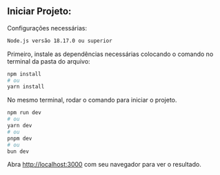 ## Iniciar Projeto:

Configurações necessárias: 

```bash
Node.js versão 18.17.0 ou superior
```

Primeiro, instale as dependências necessárias colocando o comando no terminal da pasta do arquivo:

```bash
npm install
# ou
yarn install
```


No mesmo terminal, rodar o comando para iniciar o projeto.

```bash
npm run dev
# ou
yarn dev
# ou
pnpm dev
# ou
bun dev
```

Abra [http://localhost:3000](http://localhost:3000) com seu navegador para ver o resultado.


